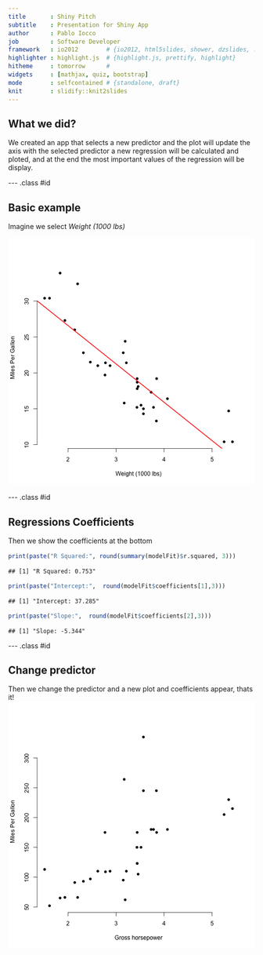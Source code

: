 ```yaml
---
title       : Shiny Pitch
subtitle    : Presentation for Shiny App
author      : Pablo Iocco
job         : Software Developer
framework   : io2012        # {io2012, html5slides, shower, dzslides, ...}
highlighter : highlight.js  # {highlight.js, prettify, highlight}
hitheme     : tomorrow      # 
widgets     : [mathjax, quiz, bootstrap]
mode        : selfcontained # {standalone, draft}
knit        : slidify::knit2slides
---
```


## What we did?

We created an app that selects a new predictor and the plot will update the axis
with the selected predictor a new regression will be calculated and ploted, and 
at the end the most important values of the regression will be display.

--- .class #id 

## Basic example
Imagine we select *Weight (1000 lbs)*

![plot of chunk unnamed-chunk-1](assets/fig/unnamed-chunk-1-1.png)

--- .class #id 

## Regressions Coefficients
Then we show the coefficients at the bottom


```r
print(paste("R Squared:", round(summary(modelFit)$r.squared, 3)))
```

```
## [1] "R Squared: 0.753"
```

```r
print(paste("Intercept:",  round(modelFit$coefficients[1],3)))
```

```
## [1] "Intercept: 37.285"
```

```r
print(paste("Slope:",  round(modelFit$coefficients[2],3)))
```

```
## [1] "Slope: -5.344"
```

--- .class #id 

## Change predictor
Then we change the predictor and a new plot and coefficients appear, thats it!
![plot of chunk unnamed-chunk-3](assets/fig/unnamed-chunk-3-1.png)


